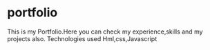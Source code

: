# portfolio
This is my Portfolio.Here you can check my experience,skills and my projects also.
Technologies used Hml,css,Javascript
